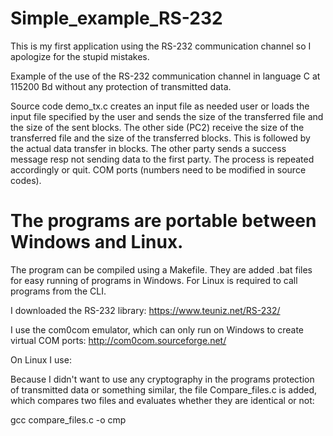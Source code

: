 # Simple_example_RS-232
This is my first application using the RS-232 communication channel so I apologize for the stupid mistakes.

Example of the use of the RS-232 communication channel in
language C at 115200 Bd without any protection of transmitted data.

Source code demo_tx.c creates an input file as needed
user or loads the input file specified by the user and sends the size of the transferred file and the size of the sent blocks. The other side (PC2)
receive the size of the transferred file and the size of the transferred blocks.
This is followed by the actual data transfer in blocks. The other party sends a success message resp
not sending data to the first party. The process is repeated accordingly
or quit. COM ports (numbers need to be modified
in source codes).


# The programs are portable between Windows and Linux.
The program can be compiled using a Makefile. They are added .bat files for easy running of programs in Windows. For Linux is required to call programs from the CLI.

I downloaded the RS-232 library:
https://www.teuniz.net/RS-232/

I use the com0com emulator, which can only run on Windows
to create virtual COM ports:
http://com0com.sourceforge.net/

On Linux I use:

Because I didn't want to use any cryptography in the programs
protection of transmitted data or something similar, the file Compare_files.c is added,
which compares two files and evaluates whether they are identical or not:

gcc compare_files.c -o cmp
